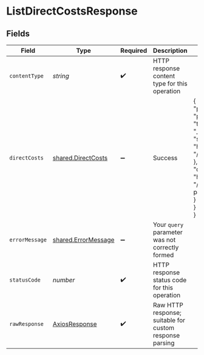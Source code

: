 # ListDirectCostsResponse


## Fields

| Field                                                                                                                                                                                                         | Type                                                                                                                                                                                                          | Required                                                                                                                                                                                                      | Description                                                                                                                                                                                                   | Example                                                                                                                                                                                                       |
| ------------------------------------------------------------------------------------------------------------------------------------------------------------------------------------------------------------- | ------------------------------------------------------------------------------------------------------------------------------------------------------------------------------------------------------------- | ------------------------------------------------------------------------------------------------------------------------------------------------------------------------------------------------------------- | ------------------------------------------------------------------------------------------------------------------------------------------------------------------------------------------------------------- | ------------------------------------------------------------------------------------------------------------------------------------------------------------------------------------------------------------- |
| `contentType`                                                                                                                                                                                                 | *string*                                                                                                                                                                                                      | :heavy_check_mark:                                                                                                                                                                                            | HTTP response content type for this operation                                                                                                                                                                 |                                                                                                                                                                                                               |
| `directCosts`                                                                                                                                                                                                 | [shared.DirectCosts](../../../sdk/models/shared/directcosts.md)                                                                                                                                               | :heavy_minus_sign:                                                                                                                                                                                            | Success                                                                                                                                                                                                       | {<br/>"pageNumber": 1,<br/>"pageSize": 10,<br/>"totalResults": 1,<br/>"_links": {<br/>"self": {<br/>"href": "/companies/{id}/data/{dataType}"<br/>},<br/>"current": {<br/>"href": "/companies/{id}/data/{dataType}?page=1\u0026pageSize=10"<br/>}<br/>}<br/>} |
| `errorMessage`                                                                                                                                                                                                | [shared.ErrorMessage](../../../sdk/models/shared/errormessage.md)                                                                                                                                             | :heavy_minus_sign:                                                                                                                                                                                            | Your `query` parameter was not correctly formed                                                                                                                                                               |                                                                                                                                                                                                               |
| `statusCode`                                                                                                                                                                                                  | *number*                                                                                                                                                                                                      | :heavy_check_mark:                                                                                                                                                                                            | HTTP response status code for this operation                                                                                                                                                                  |                                                                                                                                                                                                               |
| `rawResponse`                                                                                                                                                                                                 | [AxiosResponse](https://axios-http.com/docs/res_schema)                                                                                                                                                       | :heavy_check_mark:                                                                                                                                                                                            | Raw HTTP response; suitable for custom response parsing                                                                                                                                                       |                                                                                                                                                                                                               |